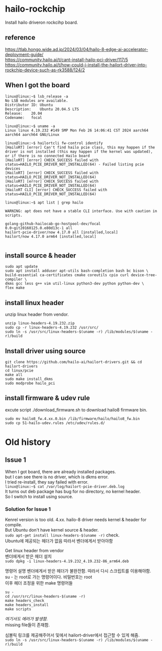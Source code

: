 # hailo-rockchip
Install hailo driveron rockcihp board.

## reference
https://tlab.hongo.wide.ad.jp/2024/03/04/hailo-8-edge-ai-accelerator-deployment-guide/  
https://community.hailo.ai/t/cant-install-hailo-pci-driver/117/5  
https://community.hailo.ai/t/how-could-i-install-the-hailort-driver-into-rockchip-device-such-as-rk3588/124/2  

## When I got the board
```
linux@linux:~$ lsb_release -a
No LSB modules are available.
Distributor ID:	Ubuntu
Description:	Ubuntu 20.04.5 LTS
Release:	20.04
Codename:	focal

linux@linux:~$ uname -a
Linux linux 4.19.232 #149 SMP Mon Feb 26 14:06:41 CST 2024 aarch64 aarch64 aarch64 GNU/Linux

linux@linux:~$ hailortcli fw-control identify
[HailoRT] [error] Can't find hailo pcie class, this may happen if the driver is not installed (this may happen if the kernel was updated), or if there is no connected Hailo board
[HailoRT] [error] CHECK_SUCCESS failed with status=HAILO_PCIE_DRIVER_NOT_INSTALLED(64) - Failed listing pcie devices
[HailoRT] [error] CHECK_SUCCESS failed with status=HAILO_PCIE_DRIVER_NOT_INSTALLED(64)
[HailoRT] [error] CHECK_SUCCESS failed with status=HAILO_PCIE_DRIVER_NOT_INSTALLED(64)
[HailoRT CLI] [error] CHECK_SUCCESS failed with status=HAILO_PCIE_DRIVER_NOT_INSTALLED(64)

linux@linux:~$ apt list | grep hailo

WARNING: apt does not have a stable CLI interface. Use with caution in scripts.

golang-github-hailocab-go-hostpool-dev/focal 0.0~git20160125.0.e80d13c-1 all
hailort-pcie-driver/now 4.17.0 all [installed,local]
hailort/now 4.17.0 arm64 [installed,local]


```
## install source & header
```
sudo apt update
sudo apt install adduser apt-utils bash-completion bash bc bison \
build-essential ca-certificates cmake coreutils cpio curl device-tree-compiler \
dkms gcc less g++ vim util-linux python3-dev python python-dev \
flex make
```

## install linux header
unzip linux header from vendor.  
```
unzip linux-headers-4.19.232.zip
sudo cp -r linux-headers-4.19.232 /usr/src/
sudo ln -s /usr/src/linux-headers-$(uname -r) /lib/modules/$(uname -r)/build
```

## Install driver using source
```
git clone https://github.com/hailo-ai/hailort-drivers.git && cd hailort-drivers
cd linux/pcie
make all
sudo make install_dkms
sudo modprobe hailo_pci
```

## install firmware & udev rule
excute script ./download_firmware.sh to download hailo8 firmware bin.  
```
sudo mv hailo8_fw.4.xx.0.bin /lib/firmware/hailo/hailo8_fw.bin 
sudo cp 51-hailo-udev.rules /etc/udev/rules.d/
```

# Old history

## Issue 1
When I got board, there are already installed packages.  
but I can see there is no driver, which is dkms error.  
I tried re-install, they say failed with error.  
`linux@linux:~$ cat /var/log/hailort-pcie-driver.deb.log`  
It turns out deb package has bug for no directory, no kernel header.  
So I switch to install using source.  

### Solution for Issue 1
Kenrel version is too old. 4.xx.
hailo-8 driver needs kernel & header for compile.  
But Ubuntu don't have kernel source & header.  
`sudo apt-get install linux-headers-$(uname -r)`
check.  
Ubuntu에 제공되는 헤더가 없음 따라서 벤더에게서 받아야함  

Get linux header from vendor  
벤더에게서 받은 헤더 설치  
`sudo dpkg -i linux-headers-4.19.232_4.19.232-86_arm64.deb`  

명령어 설명
벤더에게서 받은 헤더가 불완전함. 따라서 다시 스크립트를 이용해야함.  
su - 는 root로 가는 명령어이다. 비밀번호는 root  
이후 헤더 조정을 위한 make 명령어들  
```
su -
cd /usr/src/linux-headers-$(uname -r)
make headers_check
make headers_install
make scripts
```
*여기서도 에러가 발생함.*  
missing file들이 존재함.  

심볼릭 링크를 제공해주어서 및에서 hailort-driver에서 접근할 수 있게 해줌.  
`sudo ln -s /usr/src/linux-headers-$(uname -r) /lib/modules/$(uname -r)/build`


